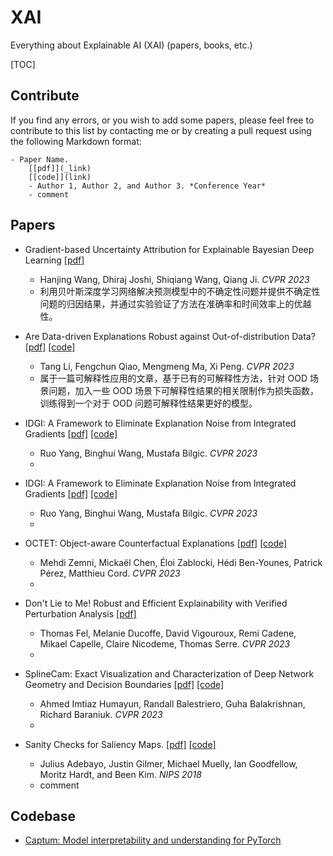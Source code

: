 # XAI
Everything about Explainable AI (XAI) (papers, books, etc.) 

[TOC]

## Contribute

If you find any errors, or you wish to add some papers, please feel free to contribute to this list by contacting me or by creating a pull request using the following Markdown format:

```
- Paper Name.
    [[pdf]](_link)
    [[code]](link)
    - Author 1, Author 2, and Author 3. *Conference Year*
    - comment
```

## Papers

- Gradient-based Uncertainty Attribution for Explainable Bayesian Deep Learning
    [[pdf]](https://arxiv.org/abs/2304.04824)
    - Hanjing Wang, Dhiraj Joshi, Shiqiang Wang, Qiang Ji. *CVPR 2023*
    - 利用贝叶斯深度学习网络解决预测模型中的不确定性问题并提供不确定性问题的归因结果，并通过实验验证了方法在准确率和时间效率上的优越性。


- Are Data-driven Explanations Robust against Out-of-distribution Data?
    [[pdf]](https://arxiv.org/abs/2303.16390)
    [[code]](https://github.com/tangli-udel/DRE)
    - Tang Li, Fengchun Qiao, Mengmeng Ma, Xi Peng. *CVPR 2023*
    - 属于一篇可解释性应用的文章，基于已有的可解释性方法，针对 OOD 场景问题，加入一些 OOD 场景下可解释性结果的相关限制作为损失函数，训练得到一个对于 OOD 问题可解释性结果更好的模型。


- IDGI: A Framework to Eliminate Explanation Noise from Integrated Gradients
    [[pdf]](https://arxiv.org/abs/2303.14242)
    [[code]](https://github.com/yangruo1226/idgi)
    - Ruo Yang, Binghui Wang, Mustafa Bilgic. *CVPR 2023*
    - 


- IDGI: A Framework to Eliminate Explanation Noise from Integrated Gradients
    [[pdf]](https://arxiv.org/abs/2303.14242)
    [[code]](https://github.com/yangruo1226/idgi)
    - Ruo Yang, Binghui Wang, Mustafa Bilgic. *CVPR 2023*
    - 

- OCTET: Object-aware Counterfactual Explanations
    [[pdf]](https://arxiv.org/abs/2211.12380)
    [[code]](https://github.com/valeoai/octet)
    - Mehdi Zemni, Mickaël Chen, Éloi Zablocki, Hédi Ben-Younes, Patrick Pérez, Matthieu Cord. *CVPR 2023*
    - 

- Don't Lie to Me! Robust and Efficient Explainability with Verified Perturbation Analysis
    [[pdf]](https://arxiv.org/abs/2202.07728)
    - Thomas Fel, Melanie Ducoffe, David Vigouroux, Remi Cadene, Mikael Capelle, Claire Nicodeme, Thomas Serre. *CVPR 2023*
    - 


- SplineCam: Exact Visualization and Characterization of Deep Network Geometry and Decision Boundaries
    [[pdf]](https://arxiv.org/abs/2302.12828)
    [[code]](https://github.com/AhmedImtiazPrio/SplineCAM)
    - Ahmed Imtiaz Humayun, Randall Balestriero, Guha Balakrishnan, Richard Baraniuk. *CVPR 2023*
    - 


- Sanity Checks for Saliency Maps.
    [[pdf]](https://arxiv.org/abs/1810.03292)
    [[code]](https://github.com/adebayoj/sanity_checks_saliency)
    - Julius Adebayo, Justin Gilmer, Michael Muelly, Ian Goodfellow, Moritz Hardt, and Been Kim. *NIPS 2018*
    - comment


## Codebase

- [Captum: Model interpretability and understanding for PyTorch](https://github.com/pytorch/captum)